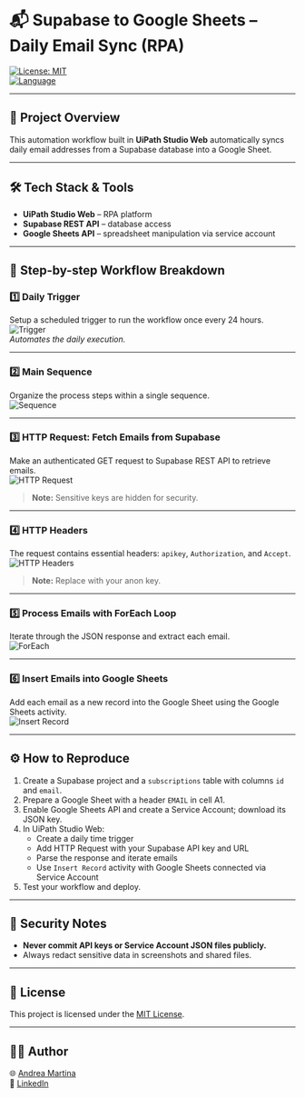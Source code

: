 # 📬 Supabase to Google Sheets – Daily Email Sync (RPA)

[![License: MIT](https://img.shields.io/badge/license-MIT-green?style=flat-square)](LICENSE)  
[![Language](https://img.shields.io/badge/language-UiPath-blue?style=flat-square)](https://www.uipath.com/)  

---

## 🚀 Project Overview

This automation workflow built in **UiPath Studio Web** automatically syncs daily email addresses from a Supabase database into a Google Sheet.

---

## 🛠️ Tech Stack & Tools

- **UiPath Studio Web** – RPA platform  
- **Supabase REST API** – database access  
- **Google Sheets API** – spreadsheet manipulation via service account  

---

## 🔧 Step-by-step Workflow Breakdown

### 1️⃣ Daily Trigger  
Setup a scheduled trigger to run the workflow once every 24 hours.  
![Trigger](screenshots/triggerRPA.png)  
*Automates the daily execution.*

---

### 2️⃣ Main Sequence  
Organize the process steps within a single sequence.  
![Sequence](screenshots/sequenceRPA.png)  

---

### 3️⃣ HTTP Request: Fetch Emails from Supabase  
Make an authenticated GET request to Supabase REST API to retrieve emails.  
![HTTP Request](screenshots/HTTPreqRPA.png)  
> **Note:** Sensitive keys are hidden for security.

---

### 4️⃣ HTTP Headers  
The request contains essential headers: `apikey`, `Authorization`, and `Accept`.  
![HTTP Headers](screenshots/httpsHeadersRPA.png)  
> **Note:** Replace with your anon key.

---

### 5️⃣ Process Emails with ForEach Loop  
Iterate through the JSON response and extract each email.  
![ForEach](screenshots/DataRPA.png)  

---

### 6️⃣ Insert Emails into Google Sheets  
Add each email as a new record into the Google Sheet using the Google Sheets activity.  
![Insert Record](screenshots/InsertRecordRPA.png)  

---

## ⚙️ How to Reproduce

1. Create a Supabase project and a `subscriptions` table with columns `id` and `email`.  
2. Prepare a Google Sheet with a header `EMAIL` in cell A1.  
3. Enable Google Sheets API and create a Service Account; download its JSON key.  
4. In UiPath Studio Web:  
   - Create a daily time trigger  
   - Add HTTP Request with your Supabase API key and URL  
   - Parse the response and iterate emails  
   - Use `Insert Record` activity with Google Sheets connected via Service Account  
5. Test your workflow and deploy.

---

## 🔐 Security Notes

- **Never commit API keys or Service Account JSON files publicly.**  
- Always redact sensitive data in screenshots and shared files.

---

## 📄 License

This project is licensed under the [MIT License](LICENSE).

---

## 🙋‍♂️ Author 
🌐 [Andrea Martina](https://andreamartina.vercel.app)  
📧 [LinkedIn](https://www.linkedin.com/in/andmar-7137a41aa)
